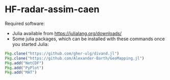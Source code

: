 # HF-radar-assim-caen


Required software:

* Julia available from https://julialang.org/downloads/
* Some julia packages, which can be installed with these commands once you started Julia:

```julia
Pkg.clone("https://github.com/gher-ulg/divand.jl")
Pkg.clone("https://github.com/Alexander-Barth/GeoMapping.jl")
Pkg.add("NetCDF")
Pkg.add("PyPlot")
Pkg.add("MAT")
```



